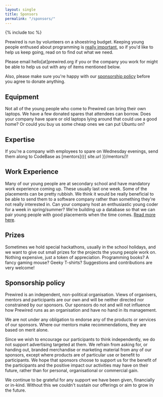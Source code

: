 ```yaml
---
layout: single
title: Sponsors
permalink: "/sponsors/"
---
```

{% include toc %}

Prewired is run by volunteers on a shoestring budget. Keeping young people enthused about programming is [really important](faq.html#why-do-we-do-this), so if you'd like to help us keep going, read on to find out what we need.

Please email hello[at]prewired.org if you or the company you work for might be able to help us out with any of items mentioned below.

Also, please make sure you're happy with our [sponsorship policy](#sponsorship-policy) before you agree to donate anything.

## Equipment

Not all of the young people who come to Prewired can bring their own laptops. We have a few donated spares that attendees can borrow. Does your company have spare or old laptops lying around that could use a good home? Or could you buy us some cheap ones we can put Ubuntu on?

<!-- ## Catering

Every session we provide juice and light snacks for our attendees to keep them going and let them have a break. Currently volunteers take turns at buying these.

For certain special events and hackathons we'd like to provide light lunch daily.

* £60 per month can cover our snacks overhead.
* £150 can provide light lunch and snacks for 20 kids for one day of a special event. -->

## Expertise

If you're a company with employees to spare on Wednesday evenings, send them along to CodeBase as [mentors]({{ site.url }}/mentors/)!

<!-- ## Transport

Annually we take part in [Young Rewired State](http://www.festivalofco.de), which culminates in a gathering of hundreds of young people at one location in the UK. Depending on where, a coach can cost between £400 and £1000 for the whole group, and we don't want any kids to miss out because they can cover their share. -->

## Work Experience

Many of our young people are at secondary school and have mandatory work experience coming up. These usually last one week. Some of the placements can be pretty rubbish. We think it would be really beneficial to be able to send them to a software company rather than something they're not really interested in. Can your company host an enthusiastic young coder for a week in spring/summer? We're building up a database so that we can pair young people with good placements when the time comes. [Read more here](workexp.html).

## Prizes

Sometimes we hold special hackathons, usually in the school holidays, and we want to give out small prizes for the projects the young people work on. Nothing expensive, just a token of appreciation. Programming books? A fancy gaming mouse? Geeky T-shirts? Suggestions and contributions are very welcome!

## Sponsorship policy

Prewired is an independent, non-political organisation. Views of organisers, mentors and participants are our own and will be neither directed nor constrained by our sponsors. Our sponsors do not and will not influence how Prewired runs as an organisation and have no hand in its management.

We are not under any obligation to endorse any of the products or services of our sponsors. Where our mentors make recommendations, they are based on merit alone.

Since we wish to encourage our participants to think independently, we do not support advertising targeted at them. We refrain from asking for, or handing out, branded merchandise or marketing material from any of our sponsors, except where products are of particular use or benefit to participants. We hope that sponsors choose to support us for the benefit of the participants and the positive impact our activities may have on their future, rather than for personal, organisational or commercial gain.

We continue to be grateful for any support we have been given, financially or in-kind. Without this we couldn't sustain our offerings or aim to grow in the future.